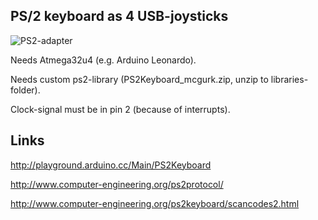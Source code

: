 ## PS/2 keyboard as 4 USB-joysticks

![PS2-adapter](https://raw.githubusercontent.com/mcgurk/Arduino-USB-HID-RetroJoystickAdapter/master/Images/ps2-keyboard-adapter.jpg)

Needs Atmega32u4 (e.g. Arduino Leonardo).

Needs custom ps2-library (PS2Keyboard_mcgurk.zip, unzip to libraries-folder).

Clock-signal must be in pin 2 (because of interrupts).

## Links

http://playground.arduino.cc/Main/PS2Keyboard

http://www.computer-engineering.org/ps2protocol/

http://www.computer-engineering.org/ps2keyboard/scancodes2.html
